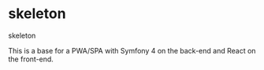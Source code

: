 # skeleton
skeleton

This is a base for a PWA/SPA with Symfony 4 on the back-end and React on the front-end. 
